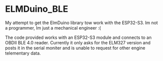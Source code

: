 # ELMDuino_BLE
My attempt to get the ElmDuino library tow work with the ESP32-S3.
Im not a programmer, Im just a mechanical engineer :(

The code provided works with an ESP32-S3 module and connects to an OBDII BLE 4.0 reader.
Currently it only asks for the ELM327 version and posts it in the serial moniter and is unable to request for other engine telementary data.
